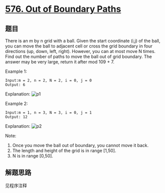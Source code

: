 # [576. Out of Boundary Paths](https://leetcode.com/problems/out-of-boundary-paths/)

## 题目

There is an m by n grid with a ball. Given the start coordinate (i,j) of the ball, you can move the ball to adjacent cell or cross the grid boundary in four directions (up, down, left, right). However, you can at most move N times. Find out the number of paths to move the ball out of grid boundary. The answer may be very large, return it after mod 109 + 7.

Example 1:

```text
Input:m = 2, n = 2, N = 2, i = 0, j = 0
Output: 6
```

Explanation:
![p1](https://leetcode.com/static/images/problemset/out_of_boundary_paths_1.png)

Example 2:

```text
Input:m = 1, n = 3, N = 3, i = 0, j = 1
Output: 12
```

Explanation:
![p2](https://leetcode.com/static/images/problemset/out_of_boundary_paths_2.png)

Note:

1. Once you move the ball out of boundary, you cannot move it back.
1. The length and height of the grid is in range [1,50].
1. N is in range [0,50].

## 解题思路

见程序注释
